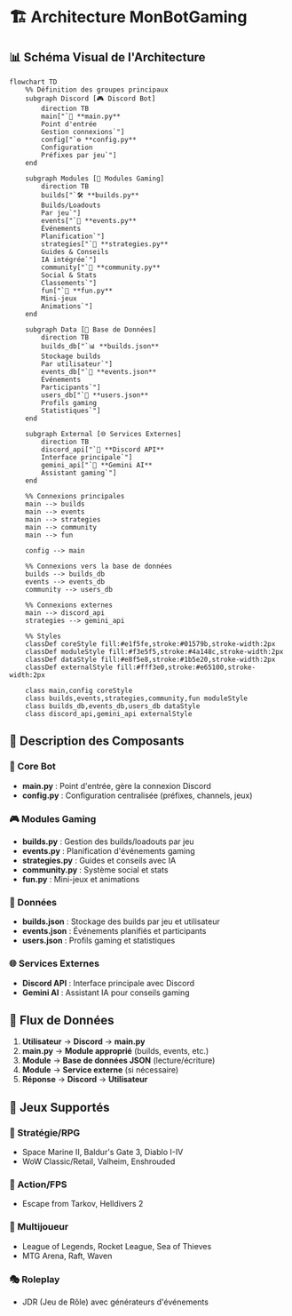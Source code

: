 # 🏗️ Architecture MonBotGaming

## 📊 Schéma Visual de l'Architecture

```mermaid
flowchart TD
    %% Définition des groupes principaux
    subgraph Discord [🎮 Discord Bot]
        direction TB
        main["`🚀 **main.py**
        Point d'entrée
        Gestion connexions`"]
        config["`⚙️ **config.py**
        Configuration
        Préfixes par jeu`"]
    end
    
    subgraph Modules [🔧 Modules Gaming]
        direction TB
        builds["`🛠️ **builds.py**
        Builds/Loadouts
        Par jeu`"]
        events["`📅 **events.py**
        Événements
        Planification`"]
        strategies["`🎯 **strategies.py**
        Guides & Conseils
        IA intégrée`"]
        community["`👥 **community.py**
        Social & Stats
        Classements`"]
        fun["`🎲 **fun.py**
        Mini-jeux
        Animations`"]
    end
    
    subgraph Data [💾 Base de Données]
        direction TB
        builds_db["`📊 **builds.json**
        Stockage builds
        Par utilisateur`"]
        events_db["`📅 **events.json**
        Événements
        Participants`"]
        users_db["`👤 **users.json**
        Profils gaming
        Statistiques`"]
    end
    
    subgraph External [🌐 Services Externes]
        direction TB
        discord_api["`💬 **Discord API**
        Interface principale`"]
        gemini_api["`🤖 **Gemini AI**
        Assistant gaming`"]
    end
    
    %% Connexions principales
    main --> builds
    main --> events
    main --> strategies
    main --> community
    main --> fun
    
    config --> main
    
    %% Connexions vers la base de données
    builds --> builds_db
    events --> events_db
    community --> users_db
    
    %% Connexions externes
    main --> discord_api
    strategies --> gemini_api
    
    %% Styles
    classDef coreStyle fill:#e1f5fe,stroke:#01579b,stroke-width:2px
    classDef moduleStyle fill:#f3e5f5,stroke:#4a148c,stroke-width:2px
    classDef dataStyle fill:#e8f5e8,stroke:#1b5e20,stroke-width:2px
    classDef externalStyle fill:#fff3e0,stroke:#e65100,stroke-width:2px
    
    class main,config coreStyle
    class builds,events,strategies,community,fun moduleStyle
    class builds_db,events_db,users_db dataStyle
    class discord_api,gemini_api externalStyle
```

## 🎯 Description des Composants

### 🔧 Core Bot
- **main.py** : Point d'entrée, gère la connexion Discord
- **config.py** : Configuration centralisée (préfixes, channels, jeux)

### 🎮 Modules Gaming
- **builds.py** : Gestion des builds/loadouts par jeu
- **events.py** : Planification d'événements gaming
- **strategies.py** : Guides et conseils avec IA
- **community.py** : Système social et stats
- **fun.py** : Mini-jeux et animations

### 💾 Données
- **builds.json** : Stockage des builds par jeu et utilisateur
- **events.json** : Événements planifiés et participants
- **users.json** : Profils gaming et statistiques

### 🌐 Services Externes
- **Discord API** : Interface principale avec Discord
- **Gemini AI** : Assistant IA pour conseils gaming

## 🔄 Flux de Données

1. **Utilisateur** → **Discord** → **main.py**
2. **main.py** → **Module approprié** (builds, events, etc.)
3. **Module** → **Base de données JSON** (lecture/écriture)
4. **Module** → **Service externe** (si nécessaire)
5. **Réponse** → **Discord** → **Utilisateur**

## 📝 Jeux Supportés

### 🎯 Stratégie/RPG
- Space Marine II, Baldur's Gate 3, Diablo I-IV
- WoW Classic/Retail, Valheim, Enshrouded

### 🔫 Action/FPS
- Escape from Tarkov, Helldivers 2

### 🎲 Multijoueur
- League of Legends, Rocket League, Sea of Thieves
- MTG Arena, Raft, Waven

### 🎭 Roleplay
- JDR (Jeu de Rôle) avec générateurs d'événements
